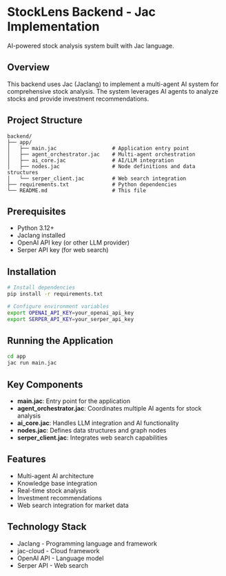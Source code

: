 # StockLens Backend - Jac Implementation

AI-powered stock analysis system built with Jac language.

## Overview

This backend uses Jac (Jaclang) to implement a multi-agent AI system for comprehensive stock analysis. The system leverages AI agents to analyze stocks and provide investment recommendations.

## Project Structure

```
backend/
├── app/
│   ├── main.jac                  # Application entry point
│   ├── agent_orchestrator.jac    # Multi-agent orchestration
│   ├── ai_core.jac               # AI/LLM integration
│   ├── nodes.jac                 # Node definitions and data structures
│   └── serper_client.jac         # Web search integration
├── requirements.txt              # Python dependencies
└── README.md                     # This file
```

## Prerequisites

- Python 3.12+
- Jaclang installed
- OpenAI API key (or other LLM provider)
- Serper API key (for web search)

## Installation

```bash
# Install dependencies
pip install -r requirements.txt

# Configure environment variables
export OPENAI_API_KEY=your_openai_api_key
export SERPER_API_KEY=your_serper_api_key
```

## Running the Application

```bash
cd app
jac run main.jac
```

## Key Components

- **main.jac**: Entry point for the application
- **agent_orchestrator.jac**: Coordinates multiple AI agents for stock analysis
- **ai_core.jac**: Handles LLM integration and AI functionality
- **nodes.jac**: Defines data structures and graph nodes
- **serper_client.jac**: Integrates web search capabilities

## Features

- Multi-agent AI architecture
- Knowledge base integration
- Real-time stock analysis
- Investment recommendations
- Web search integration for market data

## Technology Stack

- Jaclang - Programming language and framework
- jac-cloud - Cloud framework
- OpenAI API - Language model
- Serper API - Web search
